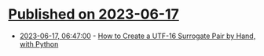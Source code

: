 # [Published on 2023-06-17](index.md)

* [2023-06-17, 06:47:00](https://lobste.rs/s/ql8goe/how_create_utf_16_surrogate_pair_by_hand) - [How to Create a UTF-16 Surrogate Pair by Hand, with Python](https://www.oilshell.org/blog/2023/06/surrogate-pair.html)
